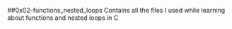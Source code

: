 ##0x02-functions_nested_loops
Contains all the files I used while learning about functions and nested loops in C
